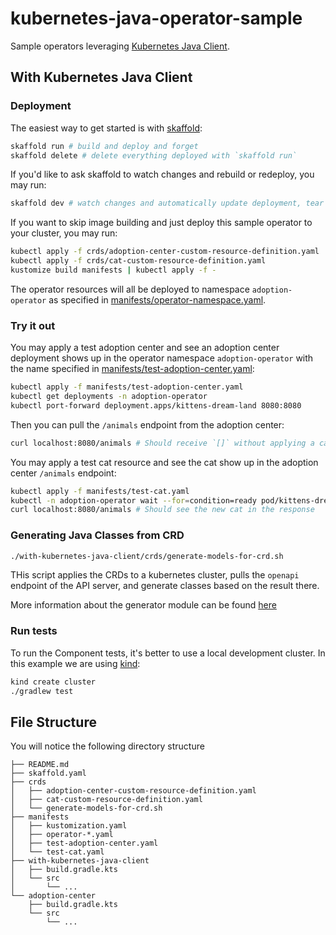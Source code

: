 # kubernetes-java-operator-sample

Sample operators leveraging [Kubernetes Java Client](https://github.com/kubernetes-client/java).

## With Kubernetes Java Client

### Deployment

The easiest way to get started is with [skaffold](https://skaffold.dev/):

```bash
skaffold run # build and deploy and forget
skaffold delete # delete everything deployed with `skaffold run`
```

If you'd like to ask skaffold to watch changes and rebuild or redeploy, you may run:
```bash
skaffold dev # watch changes and automatically update deployment, tear down when stop the process.
```

If you want to skip image building and just deploy this sample operator to your cluster, you may run:

```bash
kubectl apply -f crds/adoption-center-custom-resource-definition.yaml
kubectl apply -f crds/cat-custom-resource-definition.yaml
kustomize build manifests | kubectl apply -f -
```

The operator resources will all be deployed to namespace `adoption-operator` as specified in [manifests/operator-namespace.yaml](manifests/operator-namespace.yaml).

### Try it out

You may apply a test adoption center and see an adoption center deployment shows up in the operator namespace `adoption-operator` with the name specified in [manifests/test-adoption-center.yaml](manifests/test-adoption-center.yaml):

```bash
kubectl apply -f manifests/test-adoption-center.yaml
kubectl get deployments -n adoption-operator
kubectl port-forward deployment.apps/kittens-dream-land 8080:8080
```

Then you can pull the `/animals` endpoint from the adoption center:

```bash
curl localhost:8080/animals # Should receive `[]` without applying a cat resource.
```

You may apply a test cat resource and see the cat show up in the adoption center `/animals` endpoint:

```bash
kubectl apply -f manifests/test-cat.yaml
kubectl -n adoption-operator wait --for=condition=ready pod/kittens-dream-land-${randomGeneratedHash}
curl localhost:8080/animals # Should see the new cat in the response
```

### Generating Java Classes from CRD

```bash
./with-kubernetes-java-client/crds/generate-models-for-crd.sh
```

THis script applies the CRDs to a kubernetes cluster, pulls the `openapi` endpoint of the API server, and generate classes based on the result there. 

More information about the generator module can be found [here](https://github.com/building-k8s-operator/kubernetes-java-operator-sample#generating-java-classes-from-crd)  

### Run tests

To run the Component tests, it's better to use a local development cluster. In this example we are using [kind](https://kind.sigs.k8s.io/docs/user/quick-start/):

```bash
kind create cluster
./gradlew test
```

## File Structure

You will notice the following directory structure

```text
├── README.md
├── skaffold.yaml
├── crds
│   ├── adoption-center-custom-resource-definition.yaml
│   ├── cat-custom-resource-definition.yaml
│   └── generate-models-for-crd.sh
├── manifests
│   ├── kustomization.yaml
│   ├── operator-*.yaml
│   ├── test-adoption-center.yaml
│   └── test-cat.yaml
├── with-kubernetes-java-client
│   ├── build.gradle.kts
│   └── src
│       └── ...
└── adoption-center
    ├── build.gradle.kts
    └── src
        └── ...
```
